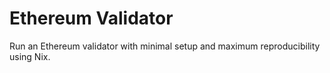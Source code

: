 # Ethereum Validator

Run an Ethereum validator with minimal setup and maximum reproducibility using Nix.
